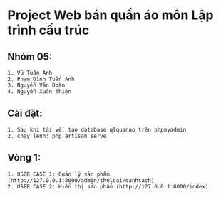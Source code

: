 # Project Web bán quần áo môn Lập trình cấu trúc
## Nhóm 05:
	1. Vũ Tuấn Anh
	2. Phạm Đình Tuấn Anh
	3. Nguyễn Văn Đoàn
	4. Nguyễn Xuân Thiện
## Cài đặt:
	1. Sau khi tải về, tạo database qlquanao trên phpmyadmin
	2. chạy lệnh: php artisan serve
## Vòng 1:
	1. USER CASE 1: Quản lý sản phẩm (http://127.0.0.1:8000/admin/theloai/danhsach)
	2. USER CASE 2: Hiển thị sản phẩm (http://127.0.0.1:8000/index)
